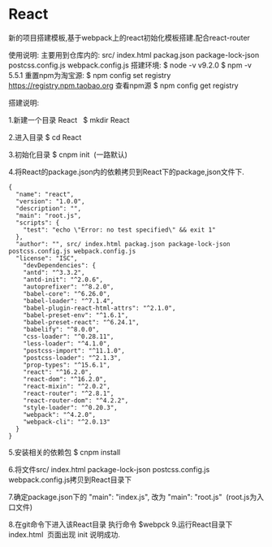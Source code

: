 # React
新的项目搭建模板,基于webpack上的react初始化模板搭建.配合react-router

使用说明:
主要用到仓库内的: src/ index.html packag.json package-lock-json postcss.config.js webpack.config.js
搭建环境: 
$ node -v  v9.2.0
$ npm -v   5.5.1
重置npm为淘宝源: $ npm config set registry https://registry.npm.taobao.org 
查看npm源 $ npm config get registry


搭建说明:

1.新建一个目录 React   $ mkdir React

2.进入目录 $ cd React 

3.初始化目录 $ cnpm init  (一路默认)

4.将React的package.json内的依赖拷贝到React下的package,json文件下.
```
{
  "name": "react",
  "version": "1.0.0",
  "description": "",
  "main": "root.js",
  "scripts": {
    "test": "echo \"Error: no test specified\" && exit 1"
  },
  "author": "", src/ index.html packag.json package-lock-json postcss.config.js webpack.config.js
  "license": "ISC",
    "devDependencies": {
    "antd": "^3.3.2",
    "antd-init": "^2.0.6",
    "autoprefixer": "^8.2.0",
    "babel-core": "^6.26.0",
    "babel-loader": "^7.1.4",
    "babel-plugin-react-html-attrs": "^2.1.0",
    "babel-preset-env": "^1.6.1",
    "babel-preset-react": "^6.24.1",
    "babelify": "^8.0.0",
    "css-loader": "^0.28.11",
    "less-loader": "^4.1.0",
    "postcss-import": "^11.1.0",
    "postcss-loader": "^2.1.3",
    "prop-types": "^15.6.1",
    "react": "^16.2.0",
    "react-dom": "^16.2.0",
    "react-mixin": "^2.0.2",
    "react-router": "^2.8.1",
    "react-router-dom": "^4.2.2",
    "style-loader": "^0.20.3",
    "webpack": "^4.2.0",
    "webpack-cli": "^2.0.13"
  }
}
```
5.安装相关的依赖包 $ cnpm install

6.将文件src/ index.html package-lock-json postcss.config.js webpack.config.js拷贝到React目录下

7.确定package.json下的 "main": "index.js", 改为 "main": "root.js"  (root.js为入口文件)

8.在git命令下进入该React目录 执行命令 $webpck
9.运行React目录下index.html  页面出现 init 说明成功.
